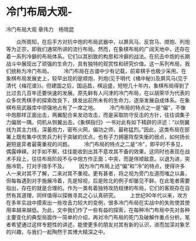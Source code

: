 # 冷门布局大观-

冷门布局大观
章伟力　杨晓昆  

　　众所周知，在后手方对抗中炮的布局武器中，以屏风马、反宫马、顺炮、列炮等为正宗，即我们通常所讲的流行布局。然而，在象棋布局的广阔天地中，还存在着一系列冷僻的布局体系。它们以其别致的构思和冷僻的战法。在抗击中炮的长期战斗中展现出了顽强的生命力，具有独特的观赏性和研究价值。这一系列布局，我们统称为冷门布局。 
　　冷门布局在古谱中少有记载，前辈棋手也极少采用。在象棋布局发展史上，较早出现的是顺炮、列炮(见于明代《橘中秘》)及屏风马(见于清代《梅花谱》)。但建国之后，国运昌，棋运盛，短短几十年内，象棋布局得到了比过去几百年还要快速的发展。原先鲜有人问津的冷门布局，在以胡荣华为代表的众多优秀棋手的探索改良下，焕发出前所未有的生命力，逐渐发展自成体系。在象棋布局武器库中顽强地占有了一席之地。 
　　冷门布局的特点之一是“偏”，不像中炮那样正面出击，两翼配合来发动攻击，而是采取防守反击的方针，往往调集子力偏居一隅，伺机从侧翼出击。《象棋指归》一书对此有如下精辟的评述：“以侧翼线为其主力线，深蓄炮力，密布火网，偏功之师，最称猛烈。”因此，这类布局在部署上既有集中优势兵力利于突破的优点，也有子力拥塞阵型失衡的弱点，如何扬长避短是弈者最需重视的问题。 
　　冷门布局的特点之二是“冷”，即平时不多见，偶露峥嵘。对手如不察，往往能收到出其不意攻其不备的效果。这同时也表现在战术手段上，往往布局阶段不与中炮方作正面；中突，而是佯顺敌意。以退为进，突施冷箭，打对手措手不及。 
　　因为冷门布局上述“偏”和“冷”的特点，使得许多人一来对其不了解，二来对其不重视。更有甚者，将之视为旁门左道而嗤之以鼻，但每每遇到对手施展冷着，先是轻视，后是败北的例子却屡见不鲜。在此笔者需要指出，存在的就是合理的。作为一类有着独特攻防规律的布局，它们的客观存在自然有其道理，同样值得以探微寻具之心认真研究。 
　　上世纪90年代以来，攻方在多年实战中摸索出一些攻击力较大的变例，很多冷门布局在实战中的失败使其使用率越来越低。为此，文中我们作了一些有益的探索，在每种冷门布局中先对各种主要变化的典型局面作一简单的介绍，再对冷门布局的死门及破解作重点分析。笔者希望通过这样专题性的讲述，能使更多的朋友对其有新的认识，进而加深对象艺的兴趣，与我们一起陶然于其博大精深之中。  
 
